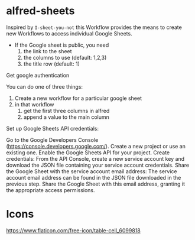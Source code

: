 # alfred-sheets
 

Inspired by `I-sheet-you-not` this Workflow provides the means to create new Workflows to access individual Google Sheets.

- If the Google sheet is public, you need
	1. the link to the sheet
	2. the columns to use (default: 1,2,3)
	3. the title row (default: 1)

Get google authentication

You can do one of three things:

1. Create a new workflow for a particular google sheet
2. in that workflow
	1. get the first three columns in alfred
	2. append a value to the main column


Set up Google Sheets API credentials:

Go to the Google Developers Console (https://console.developers.google.com/).
Create a new project or use an existing one.
Enable the Google Sheets API for your project.
Create credentials: From the API Console, create a new service account key and download the JSON file containing your service account credentials.
Share the Google Sheet with the service account email address:
The service account email address can be found in the JSON file downloaded in the previous step. Share the Google Sheet with this email address, granting it the appropriate access permissions.



# Icons
https://www.flaticon.com/free-icon/table-cell_6099818
